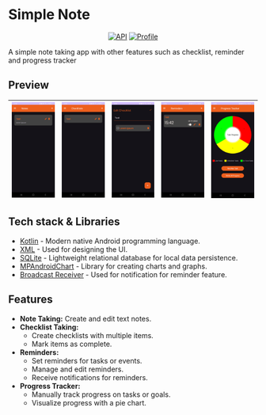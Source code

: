 # Simple Note
<p align="center">
  <a href="https://android-arsenal.com/api?level=33"><img alt="API" src="https://img.shields.io/badge/API-33%2B-brightgreen"/></a>
  <a href="https://github.com/CommonHouseCat"><img alt="Profile" src="https://commonhousecat.github.io/badges/profile-badge.svg"/></a>
</p>

A simple note taking app with other features such as checklist, reminder and progress tracker

## Preview

| ![note](previews/Note.png) | ![checklist](previews/Checklist.png) | ![checklist](previews/Checklist-item.png) | ![reminder](previews/Reminder.png) | ![pt](previews/ProgressTracker.png) | 
|----------------------------|:------------------------------------:|:-----------------------------------------:|:----------------------------------:|:-----------------------------------:|

## Tech stack & Libraries

- [Kotlin](https://kotlinlang.org/) - Modern native Android programming language.
- [XML](https://developer.android.com/guide/topics/ui/declaring-layout) - Used for designing the UI.
- [SQLite](https://developer.android.com/training/data-storage/sqlite) - Lightweight relational database for local data persistence.
- [MPAndroidChart](https://github.com/PhilJay/MPAndroidChart) - Library for creating charts and graphs.
- [Broadcast Receiver](https://developer.android.com/guide/components/broadcasts) - Used for notification for reminder feature.

## Features

* **Note Taking:** Create and edit text notes.
* **Checklist Taking:** 
  * Create checklists with multiple items.
  * Mark items as complete.
* **Reminders:**
  * Set reminders for tasks or events.
  * Manage and edit reminders.
  * Receive notifications for reminders.
* **Progress Tracker:**
  * Manually track progress on tasks or goals.
  * Visualize progress with a pie chart.
